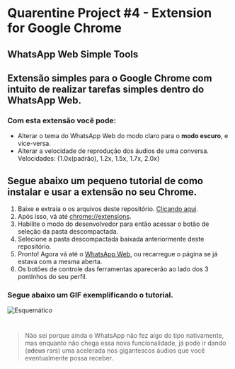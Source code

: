 # Quarentine Project #4 - Extension for Google Chrome
## WhatsApp Web Simple Tools
## Extensão simples para o Google Chrome com intuito de realizar tarefas simples dentro do WhatsApp Web.
### Com esta extensão você pode:
 - Alterar o tema do WhatsApp Web do modo claro para o **modo escuro**, e vice-versa.
 - Alterar a velocidade de reprodução dos áudios de uma conversa. Velocidades: {1.0x(padrão), 1.2x, 1.5x, 1.7x, 2.0x}

## Segue abaixo um pequeno tutorial de como instalar e usar a extensão no seu Chrome.

 1. Baixe e extraia o os arquivos deste repositório. [Clicando aqui](https://github.com/lucas26xd/WhatsApp-Simple-Tools/raw/master/WhatsApp-Simple-Tools.zip).
 2. Após isso, vá até [chrome://extensions](chrome://extensions).
 3. Habilite o modo do desenvolvedor para então acessar o botão de seleção da pasta descompactada.
 4. Selecione a pasta descompactada baixada anteriormente deste repositório.
 5. Pronto! Agora vá até o [WhatsApp Web](https://web.whatsapp.com/), ou recarregue o página se já estava com a mesma aberta.
 6. Os botões de controle das ferramentas aparecerão ao lado dos 3 pontinhos do seu perfil.

### Segue abaixo um GIF exemplificando o tutorial.
![Esquemático](https://github.com/lucas26xd/WhatsApp-Simple-Tools/blob/master/Instala%C3%A7%C3%A3o%20extens%C3%A3o.gif?raw=true)

#
> Não sei porque ainda o WhatsApp não fez algo do tipo nativamente, mas enquanto não chega essa nova funcionalidade, já pode ir dando (~~adeus~~  rsrs) uma acelerada nos gigantescos áudios que você eventualmente possa receber.
